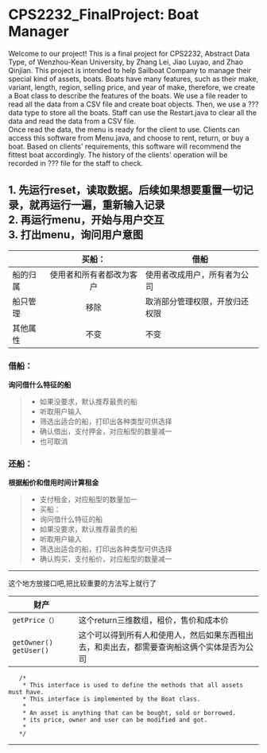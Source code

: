# CPS2232_FinalProject: Boat Manager
Welcome to our project! This is a final project for CPS2232, Abstract Data Type, of Wenzhou-Kean University, by Zhang Lei, Jiao Luyao, and Zhao Qinjian. This project is intended to help Sailboat Company to manage their special kind of assets, boats. Boats have many features, such as their make, variant, length, region, selling price, and year of make, therefore, we create a Boat class to describe the features of the boats. We use a file reader to read all the data from a CSV file and create boat objects. Then, we use a ??? data type to store all the boats. 
Staff can use the Restart.java to clear all the data and read the data from a CSV file.  
Once read the data, the menu is ready for the client to use. Clients can access this software from Menu.java, and choose to rent, return, or buy a boat. Based on clients' requirements, this software will recommend the fittest boat accordingly. The history of the clients' operation will be recorded in ??? file for the staff to check.  

**1. 先运行reset，读取数据。后续如果想要重置一切记录，就再运行一遍，重新输入记录**  
**2. 再运行menu，开始与用户交互**  
**3. 打出menu，询问用户意图**
---
|          |  买船：    |借船   |
|:----------|:-----------:|-------|
|  船的归属 |   使用者和所有者都改为客户    | 使用者改成用户，所有者为公司
|  船只管理        |    移除     |  取消部分管理权限，开放归还权限
|   其他属性        |     不变     |  不变
       

### 借船：
**询问借什么特征的船** 
>- 如果没要求，默认推荐最贵的船
>- 听取用户输入 
>- 筛选出适合的船，打印出各种类型可供选择 
>- 确认借出，支付押金，对应船型的数量减一  
>- 也可取消   

### 还船：
**根据船价和借用时间计算租金**
>- 支付租金，对应船型的数量加一
>- 买船：
>- 询问借什么特征的船
>- 如果没要求，默认推荐最贵的船
>- 听取用户输入
>- 筛选出适合的船，打印出各种类型可供选择
>- 确认购买，支付船价，对应船型的数量减一

----
这个地方放接口吧,把比较重要的方法写上就行了

|财产|   |
|----|---
|  `getPrice（）`  |这个return三维数组，租价，售价和成本价
|`getOwner()` `getUser()`|这个可以得到所有人和使用人，然后如果东西租出去，和卖出去，都需要查询船这俩个实体是否为公司

       /*
        * This interface is used to define the methods that all assets must have.
        * This interface is implemented by the Boat class.
        *
        * An asset is anything that can be bought, sold or borrowed.
        * its price, owner and user can be modified and got.
        *
       */
---

